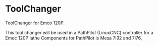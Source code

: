 # ToolChanger
ToolChanger for Emco 120P. 

This tool changer will be used in a PathPilot (LinuxCNC) controller for a Emoc 120P lathe
Components for PathPilot is Mesa 7i92 and 7i76,
